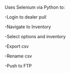 Uses Selenium via Python to:

-Login to dealer pull

-Navigate to Inventory

-Select options and inventory

-Export csv

-Rename csv

-Push to FTP
